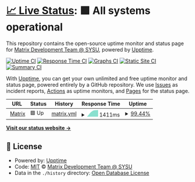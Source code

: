 # [📈 Live Status](https://VMatrixTeam.github.io/upptime): <!--live status--> **🟩 All systems operational**

This repository contains the open-source uptime monitor and status page for [Matrix Development Team @ SYSU](https://matrix.sysu.edu.cn/about), powered by [Upptime](https://github.com/upptime/upptime).

[![Uptime CI](https://github.com/VMatrixTeam/upptime/workflows/Uptime%20CI/badge.svg)](https://github.com/VMatrixTeam/upptime/actions?query=workflow%3A%22Uptime+CI%22)
[![Response Time CI](https://github.com/VMatrixTeam/upptime/workflows/Response%20Time%20CI/badge.svg)](https://github.com/VMatrixTeam/upptime/actions?query=workflow%3A%22Response+Time+CI%22)
[![Graphs CI](https://github.com/VMatrixTeam/upptime/workflows/Graphs%20CI/badge.svg)](https://github.com/VMatrixTeam/upptime/actions?query=workflow%3A%22Graphs+CI%22)
[![Static Site CI](https://github.com/VMatrixTeam/upptime/workflows/Static%20Site%20CI/badge.svg)](https://github.com/VMatrixTeam/upptime/actions?query=workflow%3A%22Static+Site+CI%22)
[![Summary CI](https://github.com/VMatrixTeam/upptime/workflows/Summary%20CI/badge.svg)](https://github.com/VMatrixTeam/upptime/actions?query=workflow%3A%22Summary+CI%22)

With [Upptime](https://upptime.js.org), you can get your own unlimited and free uptime monitor and status page, powered entirely by a GitHub repository. We use [Issues](https://github.com/VMatrixTeam/upptime/issues) as incident reports, [Actions](https://github.com/VMatrixTeam/upptime/actions) as uptime monitors, and [Pages](https://VMatrixTeam.github.io/upptime) for the status page.

<!--start: status pages-->
<!-- This summary is generated by Upptime (https://github.com/upptime/upptime) -->
<!-- Do not edit this manually, your changes will be overwritten -->
<!-- prettier-ignore -->
| URL | Status | History | Response Time | Uptime |
| --- | ------ | ------- | ------------- | ------ |
| <img alt="" src="https://favicons.githubusercontent.com/matrix.sysu.edu.cn" height="13"> [Matrix](https://matrix.sysu.edu.cn) | 🟩 Up | [matrix.yml](https://github.com/VMatrixTeam/upptime/commits/HEAD/history/matrix.yml) | <details><summary><img alt="Response time graph" src="./graphs/matrix/response-time-week.png" height="20"> 1411ms</summary><br><a href="https://VMatrixTeam.github.io/upptime/history/matrix"><img alt="Response time 1411" src="https://img.shields.io/endpoint?url=https%3A%2F%2Fraw.githubusercontent.com%2FVMatrixTeam%2Fupptime%2FHEAD%2Fapi%2Fmatrix%2Fresponse-time.json"></a><br><a href="https://VMatrixTeam.github.io/upptime/history/matrix"><img alt="24-hour response time 75" src="https://img.shields.io/endpoint?url=https%3A%2F%2Fraw.githubusercontent.com%2FVMatrixTeam%2Fupptime%2FHEAD%2Fapi%2Fmatrix%2Fresponse-time-day.json"></a><br><a href="https://VMatrixTeam.github.io/upptime/history/matrix"><img alt="7-day response time 1411" src="https://img.shields.io/endpoint?url=https%3A%2F%2Fraw.githubusercontent.com%2FVMatrixTeam%2Fupptime%2FHEAD%2Fapi%2Fmatrix%2Fresponse-time-week.json"></a><br><a href="https://VMatrixTeam.github.io/upptime/history/matrix"><img alt="30-day response time 1411" src="https://img.shields.io/endpoint?url=https%3A%2F%2Fraw.githubusercontent.com%2FVMatrixTeam%2Fupptime%2FHEAD%2Fapi%2Fmatrix%2Fresponse-time-month.json"></a><br><a href="https://VMatrixTeam.github.io/upptime/history/matrix"><img alt="1-year response time 1411" src="https://img.shields.io/endpoint?url=https%3A%2F%2Fraw.githubusercontent.com%2FVMatrixTeam%2Fupptime%2FHEAD%2Fapi%2Fmatrix%2Fresponse-time-year.json"></a></details> | <details><summary><a href="https://VMatrixTeam.github.io/upptime/history/matrix">99.44%</a></summary><a href="https://VMatrixTeam.github.io/upptime/history/matrix"><img alt="All-time uptime 99.44%" src="https://img.shields.io/endpoint?url=https%3A%2F%2Fraw.githubusercontent.com%2FVMatrixTeam%2Fupptime%2FHEAD%2Fapi%2Fmatrix%2Fuptime.json"></a><br><a href="https://VMatrixTeam.github.io/upptime/history/matrix"><img alt="24-hour uptime 99.06%" src="https://img.shields.io/endpoint?url=https%3A%2F%2Fraw.githubusercontent.com%2FVMatrixTeam%2Fupptime%2FHEAD%2Fapi%2Fmatrix%2Fuptime-day.json"></a><br><a href="https://VMatrixTeam.github.io/upptime/history/matrix"><img alt="7-day uptime 99.44%" src="https://img.shields.io/endpoint?url=https%3A%2F%2Fraw.githubusercontent.com%2FVMatrixTeam%2Fupptime%2FHEAD%2Fapi%2Fmatrix%2Fuptime-week.json"></a><br><a href="https://VMatrixTeam.github.io/upptime/history/matrix"><img alt="30-day uptime 99.44%" src="https://img.shields.io/endpoint?url=https%3A%2F%2Fraw.githubusercontent.com%2FVMatrixTeam%2Fupptime%2FHEAD%2Fapi%2Fmatrix%2Fuptime-month.json"></a><br><a href="https://VMatrixTeam.github.io/upptime/history/matrix"><img alt="1-year uptime 99.44%" src="https://img.shields.io/endpoint?url=https%3A%2F%2Fraw.githubusercontent.com%2FVMatrixTeam%2Fupptime%2FHEAD%2Fapi%2Fmatrix%2Fuptime-year.json"></a></details>

<!--end: status pages-->

[**Visit our status website →**](https://VMatrixTeam.github.io/upptime)

## 📄 License

- Powered by: [Upptime](https://github.com/upptime/upptime)
- Code: [MIT](./LICENSE) © [Matrix Development Team @ SYSU](https://matrix.sysu.edu.cn/about)
- Data in the `./history` directory: [Open Database License](https://opendatacommons.org/licenses/odbl/1-0/)
